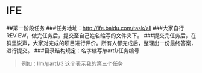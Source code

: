 # IFE

##第一阶段任务
###任务地址：http://ife.baidu.com/task/all
###大家自行REVIEW，做完任务后，提交至自己姓名缩写的文件夹下。
###提交完任务后，在群里说声，大家对完成的项目进行评价。所有人都完成后，整理出一份最终答案，进行提交。
###目录结构规定：名字缩写/part1/任务编号   
>例如：llm/part1/3   这个表示我的第三个任务
